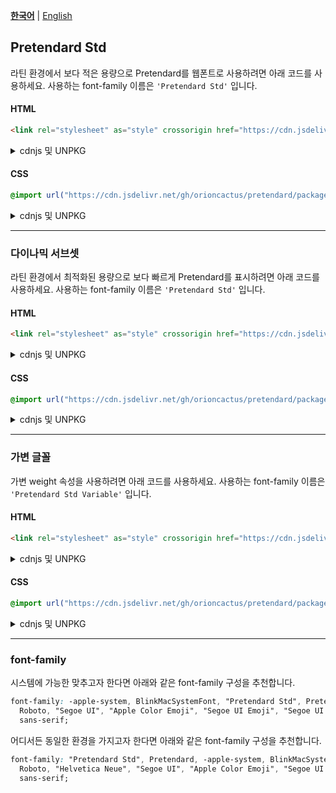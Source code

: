 [**한국어**](/packages/pretendard-std/README.md) | [English](/packages/pretendard-std/docs/en/README.md)

## Pretendard Std

라틴 환경에서 보다 적은 용량으로 Pretendard를 웹폰트로 사용하려면 아래 코드를 사용하세요. 사용하는 font-family 이름은 `'Pretendard Std'` 입니다.

#### HTML

```html
<link rel="stylesheet" as="style" crossorigin href="https://cdn.jsdelivr.net/gh/orioncactus/pretendard/packages/pretendard-std/dist/web/static/pretendard-std.css" />
```

<details>

<summary>cdnjs 및 UNPKG</summary>

###### cdnjs

```html
<link rel="stylesheet" as="style" crossorigin href="https://cdnjs.cloudflare.com/ajax/libs/pretendard/1.3.3/static/pretendard-std.css" />
```

###### UNPKG

```html
<link rel="stylesheet" as="style" crossorigin href="https://unpkg.com/pretendard@1.3.3/dist/web/static/pretendard-std.css" />
```

</details>

#### CSS

```css
@import url("https://cdn.jsdelivr.net/gh/orioncactus/pretendard/packages/pretendard-std/dist/web/static/pretendard-std.css");
```

<details>

<summary>cdnjs 및 UNPKG</summary>

###### cdnjs

```css
@import url("https://cdnjs.cloudflare.com/ajax/libs/pretendard/1.3.3/static/pretendard-std.css");
```

###### UNPKG

```css
@import url("https://unpkg.com/pretendard@1.3.3/dist/web/static/pretendard-std.css");
```

</details>

---

### 다이나믹 서브셋

라틴 환경에서 최적화된 용량으로 보다 빠르게 Pretendard를 표시하려면 아래 코드를 사용하세요. 사용하는 font-family 이름은 `'Pretendard Std'` 입니다.

#### HTML

```html
<link rel="stylesheet" as="style" crossorigin href="https://cdn.jsdelivr.net/gh/orioncactus/pretendard/packages/pretendard-std/dist/web/static/pretendard-std-dynamic-subset.css" />
```

<details>

<summary>cdnjs 및 UNPKG</summary>

###### cdnjs

```html
<link rel="stylesheet" as="style" crossorigin href="https://cdnjs.cloudflare.com/ajax/libs/pretendard/1.3.3/static/pretendard-std-dynamic-subset.css" />
```

###### UNPKG

```html
<link rel="stylesheet" as="style" crossorigin href="https://unpkg.com/pretendard@1.3.3/dist/web/static/pretendard-std-dynamic-subset.css" />
```

</details>

#### CSS

```css
@import url("https://cdn.jsdelivr.net/gh/orioncactus/pretendard/packages/pretendard-std/dist/web/static/pretendard-std-dynamic-subset.css");
```

<details>

<summary>cdnjs 및 UNPKG</summary>

###### cdnjs

```css
@import url("https://cdnjs.cloudflare.com/ajax/libs/pretendard/1.3.3/static/pretendard-std-dynamic-subset.css");
```

###### UNPKG

```css
@import url("https://unpkg.com/pretendard@1.3.3/dist/web/static/pretendard-std-dynamic-subset.css");
```

</details>

---

### 가변 글꼴

가변 weight 속성을 사용하려면 아래 코드를 사용하세요. 사용하는 font-family 이름은 `'Pretendard Std Variable'` 입니다.

#### HTML

```html
<link rel="stylesheet" as="style" crossorigin href="https://cdn.jsdelivr.net/gh/orioncactus/pretendard/packages/pretendard-std/dist/web/variable/pretendardvariable-std.css" />
```

<details>

<summary>cdnjs 및 UNPKG</summary>

###### cdnjs

```html
<link rel="stylesheet" as="style" crossorigin href="https://cdnjs.cloudflare.com/ajax/libs/pretendard/1.3.3/variable/pretendardvariable-std.css" />
```

###### UNPKG

```html
<link rel="stylesheet" as="style" crossorigin href="https://unpkg.com/pretendard@1.3.3/dist/web/variable/pretendardvariable-std.css" />
```

</details>

#### CSS

```css
@import url("https://cdn.jsdelivr.net/gh/orioncactus/pretendard/packages/pretendard-std/dist/web/variable/pretendardvariable-std.css");
```

<details>

<summary>cdnjs 및 UNPKG</summary>

###### cdnjs

```css
@import url("https://cdnjs.cloudflare.com/ajax/libs/pretendard/1.3.3/variable/pretendardvariable-std.css");
```

###### UNPKG

```css
@import url("https://unpkg.com/pretendard@1.3.3/dist/web/variable/pretendardvariable-std.css");
```

</details>

---

### font-family

시스템에 가능한 맞추고자 한다면 아래와 같은 font-family 구성을 추천합니다.

```css
font-family: -apple-system, BlinkMacSystemFont, "Pretendard Std", Pretendard,
  Roboto, "Segoe UI", "Apple Color Emoji", "Segoe UI Emoji", "Segoe UI Symbol",
  sans-serif;
```

어디서든 동일한 환경을 가지고자 한다면 아래와 같은 font-family 구성을 추천합니다.

```css
font-family: "Pretendard Std", Pretendard, -apple-system, BlinkMacSystemFont, system-ui,
  Roboto, "Helvetica Neue", "Segoe UI", "Apple Color Emoji", "Segoe UI Emoji", "Segoe UI Symbol",
  sans-serif;
```
